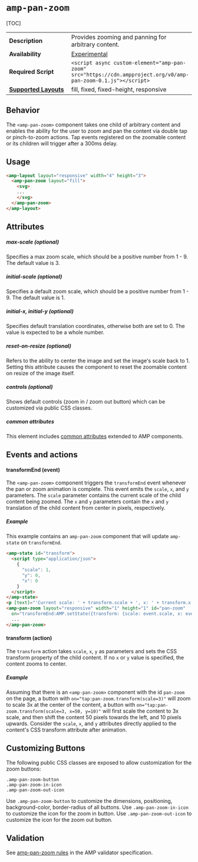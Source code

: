 <!---
Copyright 2018 The AMP HTML Authors. All Rights Reserved.

Licensed under the Apache License, Version 2.0 (the "License");
you may not use this file except in compliance with the License.
You may obtain a copy of the License at

      http://www.apache.org/licenses/LICENSE-2.0

Unless required by applicable law or agreed to in writing, software
distributed under the License is distributed on an "AS-IS" BASIS,
WITHOUT WARRANTIES OR CONDITIONS OF ANY KIND, either express or implied.
See the License for the specific language governing permissions and
limitations under the License.
-->

# <a name="amp-pan-zoom"></a> `amp-pan-zoom`

[TOC]

<table>
  <tr>
    <td width="40%"><strong>Description</strong></td>
    <td>Provides zooming and panning for arbitrary content.</td>
  </tr>
  <tr>
    <td width="40%"><strong>Availability</strong></td>
    <td><div><a href="https://www.ampproject.org/docs/reference/experimental.html">Experimental</a></td>
  </tr>
  <tr>
    <td><strong>Required Script</strong></td>
    <td><code>&lt;script async custom-element="amp-pan-zoom" src="https://cdn.ampproject.org/v0/amp-pan-zoom-0.1.js">&lt;/script></code></td>
  </tr>
    <tr>
    <td><strong><a href="https://www.ampproject.org/docs/guides/responsive/control_layout.html#the-layout-attribute">Supported Layouts</a></strong></td>
    <td>fill, fixed, fixed-height, responsive</td>
  </tr>
</table>

## Behavior

The `<amp-pan-zoom>` component takes one child of arbitrary content and enables the ability for the user to zoom and pan the content via double tap or pinch-to-zoom actions. Tap events registered on the zoomable content or its children will trigger after a 300ms delay.

## Usage

```html
<amp-layout layout="responsive" width="4" height="3">
  <amp-pan-zoom layout="fill">
    <svg>
    ...
    </svg>
  </amp-pan-zoom>
</amp-layout>
```

## Attributes

##### max-scale (optional)
Specifies a max zoom scale, which should be a positive number from 1 - 9.  The default value is 3.

##### initial-scale (optional)

Specifies a default zoom scale, which should be a positive number from 1 - 9. The default value is 1.

##### initial-x, initial-y (optional)

Specifies default translation coordinates, otherwise both are set to 0. The value is expected to be a whole number.

##### reset-on-resize (optional)

Refers to the ability to center  the image and set the image's scale back to 1. Setting this attribute causes the component to reset the zoomable content on resize of the image itself.

##### controls (optional)

Shows default controls (zoom in / zoom out button) which can be customized via public CSS classes.
##### common attributes

This element includes [common attributes](https://www.ampproject.org/docs/reference/common_attributes) extended to AMP components.

## Events and actions

#### transformEnd (event)

The `<amp-pan-zoom>` component triggers the `transformEnd` event whenever the pan or zoom animation is complete. This event emits the `scale`, `x`, and `y` parameters. The `scale` parameter contains the current scale of the child content being zoomed. The `x` and `y` parameters contain the `x` and `y` translation of the child content from center in pixels, respectively.

#####  Example

This example contains an `amp-pan-zoom` component that will update `amp-state` on `transformEnd`.

```html
<amp-state id="transform">
  <script type="application/json">
    {
      "scale": 1,
      "y": 0,
      "x": 0
    }
  </script>
</amp-state>
<p [text]="'Current scale: ' + transform.scale + ', x: ' + transform.x + ', y: ' + transform.y">Current scale: 1</p>
<amp-pan-zoom layout="responsive" width="1" height="1" id="pan-zoom"
  on="transformEnd:AMP.setState({transform: {scale: event.scale, x: event.x, y: event.y}})">
  ...
</amp-pan-zoom>
```

#### transform (action)
The `transform` action takes `scale`, `x`, `y` as parameters and sets the CSS transform property of the child content. If no `x` or `y` value is specified, the content zooms to center.

##### Example

Assuming that there is an `<amp-pan-zoom>` component with the id `pan-zoom` on the page, a button with `on="tap:pan-zoom.transform(scale=3)"` will zoom to scale 3x at the center of the content, a button with `on="tap:pan-zoom.transform(scale=3, x=50, y=10)"` will first scale the content to 3x scale, and then shift the content 50 pixels towards the left, and 10 pixels upwards. Consider the `scale`, `x`, and `y` attributes directly applied to the content's CSS transform attribute after animation.

## Customizing Buttons

The following public CSS classes are exposed to allow customization for the zoom buttons:
```
.amp-pan-zoom-button
.amp-pan-zoom-in-icon
.amp-pan-zoom-out-icon
```
Use `.amp-pan-zoom-button` to customize the dimensions, positioning, background-color, border-radius of all buttons.
Use `.amp-pan-zoom-in-icon` to customize the icon for the zoom in button.
Use `.amp-pan-zoom-out-icon` to customize the icon for the zoom out button.

## Validation
See [amp-pan-zoom rules](https://github.com/ampproject/amphtml/blob/master/extensions/amp-pan-zoom/validator-amp-pan-zoom.protoascii) in the AMP validator specification.
